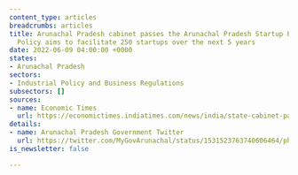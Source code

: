 ```yaml
---
content_type: articles
breadcrumbs: articles
title: Arunachal Pradesh cabinet passes the Arunachal Pradesh Startup Policy. The
  Policy aims to facilitate 250 startups over the next 5 years
date: 2022-06-09 04:00:00 +0000
states:
- Arunachal Pradesh
sectors:
- Industrial Policy and Business Regulations
subsectors: []
sources:
- name: Economic Times
  url: https://economictimes.indiatimes.com/news/india/state-cabinet-passes-arunachal-pradesh-startup-policy/articleshow/91896643.cms
details:
- name: Arunachal Pradesh Government Twitter
  url: https://twitter.com/MyGovArunachal/status/1531523763740606464/photo/1
is_newsletter: false

---
```

